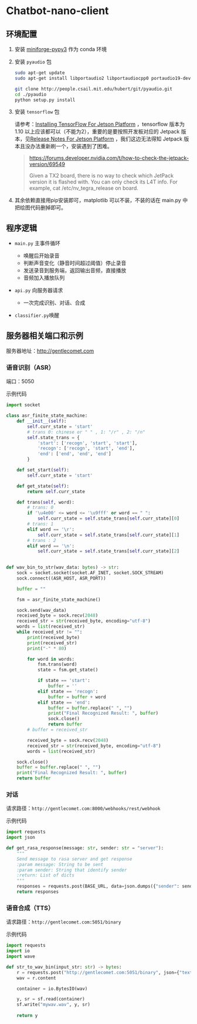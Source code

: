 # Chatbot-nano-client

## 环境配置

1. 安装 [miniforge-pypy3](https://github.com/conda-forge/miniforge) 作为 conda 环境

2. 安装 `pyaudio` 包

   ```bash
   sudo apt-get update
   sudo apt-get install libportaudio2 libportaudiocpp0 portaudio19-dev
   
   git clone http://people.csail.mit.edu/hubert/git/pyaudio.git
   cd ./pyaudio
   python setup.py install
   ```

3. 安装 `tensorflow` 包

   请参考：[Installing TensorFlow For Jetson Platform](https://docs.nvidia.com/deeplearning/frameworks/install-tf-jetson-platform/index.html) ，tensorflow 版本为 1.10 以上应该都可以（不能为2），重要的是要按照开发板对应的 Jetpack 版本，见[Release Notes For Jetson Platform](https://docs.nvidia.com/deeplearning/frameworks/install-tf-jetson-platform-release-notes/index.html) ，我们这边无法得知 Jetpack 版本且没办法重新刷一个，安装遇到了困难。

   > https://forums.developer.nvidia.com/t/how-to-check-the-jetpack-version/69549
   >
   > Given a TX2 board, there is no way to check which JetPack version it is flashed with. You can only check its L4T info. For example, cat /etc/nv_tegra_release on board.
   
4. 其余依赖直接用pip安装即可，matplotlib 可以不装，不装的话在 main.py 中把绘图代码删掉即可。

## 程序逻辑 


+ `main.py` 主事件循环 
    + 唤醒后开始录音
    + 判断声音变化（静音时间超过阈值）停止录音
    + 发送录音到服务端，返回输出音频，直接播放
    + 音频加入播放队列
+ `api.py` 向服务器请求 
  + 一次完成识别、对话、合成

+ `classifier.py`唤醒

## 服务器相关端口和示例

服务器地址：http://gentlecomet.com

### 语音识别（ASR）

端口：5050

示例代码

```python
import socket

class asr_finite_state_machine:
    def __init__(self):
        self.curr_state = 'start'
        # trans 0: chinese or " " , 1: "/r" , 2: "/n"
        self.state_trans = {
            'start': ['recogn', 'start', 'start'],
            'recogn': ['recogn', 'start', 'end'],
            'end': ['end', 'end', 'end']
        }

    def set_start(self):
        self.curr_state = 'start'

    def get_state(self):
        return self.curr_state

    def trans(self, word):
        # trans: 0
        if '\u4e00' <= word <= '\u9fff' or word == " ":
            self.curr_state = self.state_trans[self.curr_state][0]
        # trans: 1
        elif word == '\r':
            self.curr_state = self.state_trans[self.curr_state][1]
        # trans : 2
        elif word == '\n':
            self.curr_state = self.state_trans[self.curr_state][2]

            
def wav_bin_to_str(wav_data: bytes) -> str:
    sock = socket.socket(socket.AF_INET, socket.SOCK_STREAM)
    sock.connect((ASR_HOST, ASR_PORT))

    buffer = ""

    fsm = asr_finite_state_machine()

    sock.send(wav_data)
    received_byte = sock.recv(2048)
    received_str = str(received_byte, encoding="utf-8")
    words = list(received_str)
    while received_str != "":
        print(received_byte)
        print(received_str)
        print("-" * 80)

        for word in words:
            fsm.trans(word)
            state = fsm.get_state()

            if state == 'start':
                buffer = ''
            elif state == 'recogn':
                buffer = buffer + word
            elif state == 'end':
                buffer = buffer.replace(" ", "")
                print("Final Recognized Result: ", buffer)
                sock.close()
                return buffer
        # buffer = received_str

        received_byte = sock.recv(2048)
        received_str = str(received_byte, encoding="utf-8")
        words = list(received_str)

    sock.close()
    buffer = buffer.replace(" ", "")
    print("Final Recognized Result: ", buffer)
    return buffer
```

### 对话

请求路径：`http://gentlecomet.com:8000/webhooks/rest/webhook`

示例代码

```python
import requests
import json

def get_rasa_response(message: str, sender: str = "server"):
    """
    Send message to rasa server and get response
    :param message: String to be sent
    :param sender: String that identify sender
    :return: List of dicts
    """
    responses = requests.post(BASE_URL, data=json.dumps({"sender": sender, "message": message})).json()
    return responses
```

### 语音合成（TTS）

请求路径：`http://gentlecomet.com:5051/binary`

示例代码

```python
import requests
import io
import wave

def str_to_wav_bin(input_str: str) -> bytes:
    r = requests.post("http://gentlecomet.com:5051/binary", json={"text": input_str})
    wav = r.content

    container = io.BytesIO(wav)

    y, sr = sf.read(container)
    sf.write("mywav.wav", y, sr)
    
    return y
```
